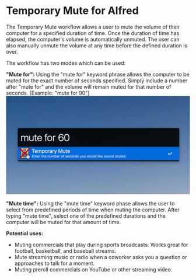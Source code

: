 # Temporary Mute for Alfred

The Temporary Mute workflow allows a user to mute the volume of their computer for a specified duration of time. Once the duration of time has elapsed, the computer's volume is automatically unmuted. The user can also manually unmute the volume at any time before the defined duration is over.

The workflow has two modes which can be used:

**"Mute for":** Using the "mute for" keyword phrase allows the computer to be muted for the exact number of seconds specified. Simply include a number after "mute for" and the volume will remain muted for that number of seconds. [Example: "mute for 90"]
![mutefor](mutefor_1.jpg)
 



**"Mute time":** Using the "mute time" keyword phase allows the user to select from predefined periods of time when muting the computer. After typing "mute time", select one of the predefined durations and the computer will be muted for that amount of time.

 



**Potential uses:**

- Muting commercials that play during sports broadcasts. Works great for football, basketball, and baseball streams.
- Mute streaming music or radio when a coworker asks you a question or approaches to talk for a moment.
- Muting preroll commercials on YouTube or other streaming video.
